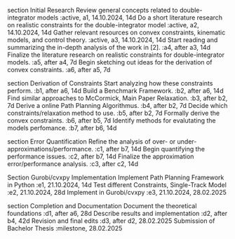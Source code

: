 section Initial Research
Review general concepts related to double-integrator models									:active, a1, 14.10.2024, 14d
Do a short literature research on realistic constraints for the double-integrator model		:active, a2, 14.10.2024, 14d
Gather relevant resources on convex constraints, kinematic models, and control theory.		:active, a3, 14.10.2024, 14d
Start reading and summarizing the in-depth analysis of the work in [2].						:a4, after a3, 14d
Finalize the literature research on realistic constraints for double-integrator models.		:a5, after a4, 7d
Begin sketching out ideas for the derivation of convex constraints.							:a6, after a5, 7d

section Derivation of Constraints
Start analyzing how these constraints perform.												:b1, after a6, 14d
Build a Benchmark Framework.																:b2, after a6, 14d
Find similar approaches to McCormick, Main Paper Relaxation.								:b3, after b2, 7d
Derive a online Path Planning Algorithmus.													:b4, after b2, 7d
Decide which constraints/relaxation method to use.											:b5, after b2, 7d
Formally derive the convex constraints.														:b6, after b5, 7d
Identify methods for evalutating the models perfomance.										:b7, after b6, 14d

section Error Quantification
Refine the analysis of over- or under-approximations/performance.							:c1, after b7, 14d
Begin quantifying the performance issues.													:c2, after b7, 14d
Finalize the approximation error/performance analysis.										:c3, after c2, 14d

Section Gurobi/cvxpy Implementation
Implement Path Planning Framework in Python													:e1, 21.10.2024, 14d
Test different Constraints, Single-Track Model												:e2, 21.10.2024, 28d
Implement in Gurobi/cvxpy																	:e3, 21.10.2024, 28.02.2025


section Completion and Documentation
Document the theoretical foundations 														:d1, after a6, 28d
Describe results and implementation 														:d2, after b4, 42d
Revision and final edits 																	:d3, after d2, 28.02.2025
Submission of Bachelor Thesis																:milestone, 28.02.2025
